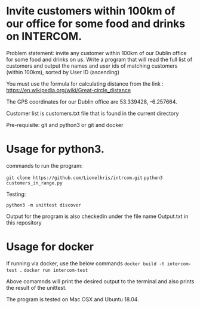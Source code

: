 # Invite customers within 100km of our office for some food and drinks on INTERCOM. 

Problem statement: invite any customer within 100km of our Dublin office for some food and drinks on us. Write a program that will read the full list of customers and output the names and user ids of matching customers (within 100km), sorted by User ID (ascending)

You must use the formula for calculating distance from the link : https://en.wikipedia.org/wiki/Great-circle_distance

The GPS coordinates for our Dublin office are 53.339428, -6.257664.

Customer list is customers.txt file that is found in the current directory

Pre-requisite:
git and python3 or 
git and docker

# Usage for python3.

commands to run the program:

`git clone https://github.com/Lionelkris/intrcom.git`
`python3 customers_in_range.py`

Testing:

`python3 -m unittest discover`

Output for the program is also checkedin under the file name Output.txt in this repository

# Usage for docker

If running via docker, use the below commands
`docker build -t intercom-test .`
`docker run intercom-test`

Above comamnds will print the desired output to the terminal and also prints the result of the unittest.

The program is tested on Mac OSX and Ubuntu 18.04.
